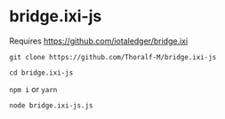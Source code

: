 # bridge.ixi-js

Requires
https://github.com/iotaledger/bridge.ixi

`git clone https://github.com/Thoralf-M/bridge.ixi-js`

`cd bridge.ixi-js`

`npm i` or `yarn`

`node bridge.ixi-js.js`
